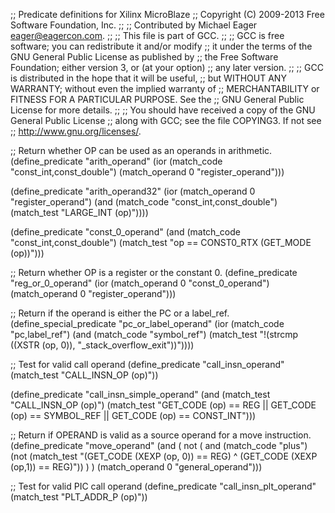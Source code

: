 ;; Predicate definitions for Xilinx MicroBlaze
;; Copyright (C) 2009-2013 Free Software Foundation, Inc.
;;
;; Contributed by Michael Eager <eager@eagercon.com>.
;;
;; This file is part of GCC.
;;
;; GCC is free software; you can redistribute it and/or modify
;; it under the terms of the GNU General Public License as published by
;; the Free Software Foundation; either version 3, or (at your option)
;; any later version.
;;
;; GCC is distributed in the hope that it will be useful,
;; but WITHOUT ANY WARRANTY; without even the implied warranty of
;; MERCHANTABILITY or FITNESS FOR A PARTICULAR PURPOSE.  See the
;; GNU General Public License for more details.
;;
;; You should have received a copy of the GNU General Public License
;; along with GCC; see the file COPYING3.  If not see
;; <http://www.gnu.org/licenses/>.  


;; Return whether OP can be used as an operands in arithmetic.
(define_predicate "arith_operand"
  (ior (match_code "const_int,const_double")
       (match_operand 0 "register_operand")))

(define_predicate "arith_operand32"
  (ior (match_operand 0 "register_operand")
       (and (match_code "const_int,const_double")
	    (match_test "LARGE_INT (op)"))))

(define_predicate "const_0_operand"
  (and (match_code "const_int,const_double")
       (match_test "op == CONST0_RTX (GET_MODE (op))")))

;; Return whether OP is a register or the constant 0.
(define_predicate "reg_or_0_operand"
  (ior (match_operand 0 "const_0_operand")
       (match_operand 0 "register_operand")))

;;  Return if the operand is either the PC or a label_ref.  
(define_special_predicate "pc_or_label_operand"
  (ior (match_code "pc,label_ref")
       (and (match_code "symbol_ref")
            (match_test "!(strcmp ((XSTR (op, 0)), \"_stack_overflow_exit\"))"))))

;; Test for valid call operand
(define_predicate "call_insn_operand"
  (match_test "CALL_INSN_OP (op)"))

(define_predicate "call_insn_simple_operand"
  (and (match_test "CALL_INSN_OP (op)")
       (match_test "GET_CODE (op) == REG || GET_CODE (op) == SYMBOL_REF || GET_CODE (op) == CONST_INT")))

;; Return if OPERAND is valid as a source operand for a move instruction.
(define_predicate "move_operand"
  (and (
     not (
       and (match_code "plus")
           (not (match_test "(GET_CODE (XEXP (op, 0)) == REG) ^ (GET_CODE (XEXP (op,1)) == REG)"))
	 )
       )
       (match_operand 0 "general_operand")))

;; Test for valid PIC call operand
(define_predicate "call_insn_plt_operand"
  (match_test "PLT_ADDR_P (op)"))
